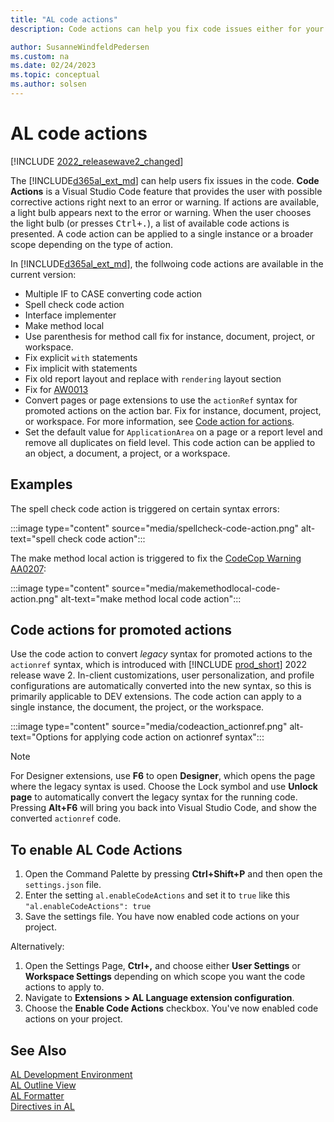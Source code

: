 ```yaml
---
title: "AL code actions"
description: Code actions can help you fix code issues either for your project alone or for the entire workspace.

author: SusanneWindfeldPedersen
ms.custom: na
ms.date: 02/24/2023
ms.topic: conceptual
ms.author: solsen
---
```


# AL code actions

[!INCLUDE [2022_releasewave2_changed](../includes/2022_releasewave2_changed.md)]

The [!INCLUDE[d365al_ext_md](../includes/d365al_ext_md.md)] can help users fix issues in the code. **Code Actions** is a Visual Studio Code feature that provides the user with possible corrective actions right next to an error or warning. If actions are available, a light bulb appears next to the error or warning. When the user chooses the light bulb (or presses <kbd>Ctrl+.</kbd>), a list of available code actions is presented. A code action can be applied to a single instance or a broader scope depending on the type of action.

In [!INCLUDE[d365al_ext_md](../includes/d365al_ext_md.md)], the follwoing code actions are available in the current version:

- Multiple IF to CASE converting code action
- Spell check code action
- Interface implementer
- Make method local
- Use parenthesis for method call fix for instance, document, project, or workspace.
- Fix explicit `with` statements
- Fix implicit with statements
- Fix old report layout and replace with `rendering` layout section
- Fix for [AW0013](analyzers\uicop-aw0013.md)
- Convert pages or page extensions to use the `actionRef` syntax for promoted actions on the action bar. Fix for instance, document, project, or workspace. For more information, see [Code action for actions](devenv-code-actions.md#code-actions-for-promoted-actions).
- Set the default value for `ApplicationArea` on a page or a report level and remove all duplicates on field level. This code action can be applied to an object, a document, a project, or a workspace.

## Examples

The spell check code action is triggered on certain syntax errors:

:::image type="content" source="media/spellcheck-code-action.png" alt-text="spell check code action":::

The make method local action is triggered to fix the [CodeCop Warning AA0207](analyzers/codecop-aa0207.md):

:::image type="content" source="media/makemethodlocal-code-action.png" alt-text="make method local code action":::

## Code actions for promoted actions

Use the code action to convert *legacy* syntax for promoted actions to the `actionref` syntax, which is introduced with [!INCLUDE [prod_short](includes/prod_short.md)] 2022 release wave 2. In-client customizations, user personalization, and profile configurations are automatically converted into the new syntax, so this is primarily applicable to DEV extensions. The code action can apply to a single instance, the document, the project, or the workspace.

:::image type="content" source="media/codeaction_actionref.png" alt-text="Options for applying code action on actionref syntax":::

  > [!NOTE]  
  > For Designer extensions, use **F6** to open **Designer**, which opens the page where the legacy syntax is used. Choose the Lock symbol and use **Unlock page** to automatically convert the legacy syntax for the running code. Pressing **Alt+F6** will bring you back into Visual Studio Code, and show the converted `actionref` code.
  
  
## To enable AL Code Actions

1. Open the Command Palette by pressing **Ctrl+Shift+P** and then open the `settings.json` file.  
2. Enter the setting `al.enableCodeActions` and set it to `true` like this `"al.enableCodeActions": true`
3. Save the settings file. You have now enabled code actions on your project.

Alternatively:

1. Open the Settings Page, **Ctrl+,** and choose either **User Settings** or **Workspace Settings** depending on which scope you want the code actions to apply to.
2. Navigate to **Extensions > AL Language extension configuration**.
3. Choose the **Enable Code Actions** checkbox. You've now enabled code actions on your project.

## See Also

[AL Development Environment](devenv-reference-overview.md)  
[AL Outline View](devenv-al-outline-view.md)  
[AL Formatter](devenv-al-formatter.md)  
[Directives in AL](directives/devenv-directives-in-al.md)  

